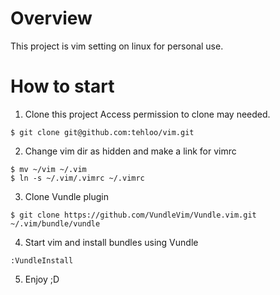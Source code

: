 # Overview

This project is vim setting on linux for personal use.

# How to start

1. Clone this project
Access permission to clone may needed.

  `$ git clone git@github.com:tehloo/vim.git`
    
2. Change vim dir as hidden and make a link for vimrc
  ```
  $ mv ~/vim ~/.vim
  $ ln -s ~/.vim/.vimrc ~/.vimrc
  ```

3. Clone Vundle plugin

  `$ git clone https://github.com/VundleVim/Vundle.vim.git ~/.vim/bundle/vundle`
  
4. Start vim and install bundles using Vundle

  `:VundleInstall`
  
5. Enjoy ;D
